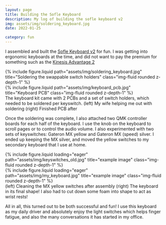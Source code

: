 ```yaml
---
layout: page 
title: Building the Sofle Keyboard 
description: My log of building the sofle keyboard v2 
img: assets/img/soldering_keyboard.jpg
date: 2022-01-25

category: fun
---
```


I assembled and built the <a href="https://josefadamcik.github.io/SofleKeyboard/">Sofle Keyboard v2</a> for fun. I was getting into ergonomic keyboards at the time, and did not want to pay the premium for something such as the <a href="https://kinesis-ergo.com/keyboards/advantage2-keyboard/">Kinesis Advantage 2</a>

<div class="row justify-content-sm-center">
    <div class="col-sm-4 mt-3 mt-md-0">
        {% include figure.liquid path="assets/img/soldering_keyboard.jpg" title="Soldering the swappable switch holders" class="img-fluid rounded z-depth-1" %}
    </div>
    <div class="col-sm-7 mt-3 mt-md-0">
        {% include figure.liquid path="assets/img/keyboard_pcb.jpg" title="Keyboard PCB" class="img-fluid rounded z-depth-1" %}
    </div>
</div>
<div class="caption">
    The keyboard kit came with 2 PCBs and a set of switch holders, which needed to be soldered per keyswitch. (left) My wife helping me out with soldering (right) Finished PCB after
</div>

Once the soldering was complete, I also attached two QMK controller boards for each half of the keyboard. I use the knob on the keyboard to scroll pages or to control the audio volume. I also experimented with two sets of keyswitches: Gateron MX yellow and Gateron MX (speed) silver. I ended up keeping the MX silver, and moved the yellow switches to my secondary keyboard that I use at home. 

<div class="row">
    <div class="col-sm mt-3 mt-md-0">
        {% include figure.liquid loading="eager" path="assets/img/keyswitches_old.jpg" title="example image" class="img-fluid rounded z-depth-1" %}
    </div>
    <div class="col-sm mt-3 mt-md-0">
        {% include figure.liquid loading="eager" path="assets/img/my_keyboard.jpg" title="example image" class="img-fluid rounded z-depth-1" %}
    </div>
</div>
<div class="caption">
    (left) Cleaning the MX yellow switches after assembly (right) The keyboard in its final shape! I also had to cut down some foam into shape to act as wrist rests!
</div>

All in all, this turned out to be both successful and fun! I use this keyboard as my daily driver and absolutely enjoy the light switches which helps finger fatigue, and also the many conversations it has started in my office. 